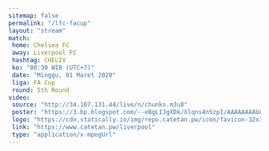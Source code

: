 ```yaml
---
sitemap: false
permalink: "/lfc-facup"
layout: "stream"
match:
 home: Chelsea FC
 away: Liverpool FC
 hashtag: CHELIV
 ko: "00:30 WIB (UTC+7)"
 date: "Minggu, 01 Maret 2020"
 liga: FA Cup
 round: 5th Round
video:
 source: "http://34.107.131.44/live/n/chunks.m3u8"
 poster: "https://3.bp.blogspot.com/--eBgLIJgXDk/Xlqns4n5zpI/AAAAAAAAUq0/kLxtSMzCjHEhn-NYCsMAyqKapOFAGUwUACLcBGAsYHQ/s1600/WATLIV"
 logo: "https://cdn.statically.io/img/repo.catetan.pw/icon/favicon-32x32.png"
 link: "https://www.catetan.pw/liverpool"
 type: "application/x-mpegUrl"
---
```

